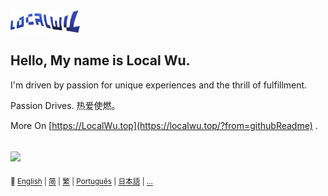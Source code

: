 <p align="left" style="display:inline;">
  <a href="https://localwu.top/?from=githubReadme"><img height="36px" src="Static/LocalWuSign.png" /></a>
</p>

## Hello, My name is Local Wu.

I'm driven by passion for unique experiences and the thrill of fulfillment.

Passion Drives. 热爱使燃。

More On [https://LocalWu.top](https://localwu.top/?from=githubReadme) . 

## <img height="14px" src="https://github.com/user-attachments/assets/a16c3b61-6f41-4ba2-98d1-c117c7c07fb5" /> 
<p align="right" style="display:inline;">
<sup>
  📍
  <a href="https://github.com/localwu/localwu/blob/main/README.md"><span>English</span></a>&nbsp;|
  <a href="https://github.com/localwu/localwu/blob/main/multilingual-version/README_SC.md"><span>简</span></a>&nbsp;|
  <a href="https://github.com/localwu/localwu/blob/main/multilingual-version/README_TC.md"><span>繁</span></a>&nbsp;|
  <a href="https://github.com/localwu/localwu/blob/main/multilingual-version/README_Pt.md"><span>Português</span></a>&nbsp;|
  <a href="https://github.com/localwu/localwu/blob/main/multilingual-version/README_Jp.md"><span>日本語</span></a>&nbsp;|
  <a href="https://github.com/localwu/localwu/blob/main/multilingual-version/README_More.md"><span>...</span></a>
<!--   <a href="https://github.com/localwu/localwu/blob/main/multilingual-version/README_Fr.md"><span>Français</span></a>&nbsp;| -->
<!--   <a href="https://github.com/localwu/localwu/blob/main/multilingual-version/README_Ru.md"><span>Русский</span></a>&nbsp;| -->
</sup>
</p>
